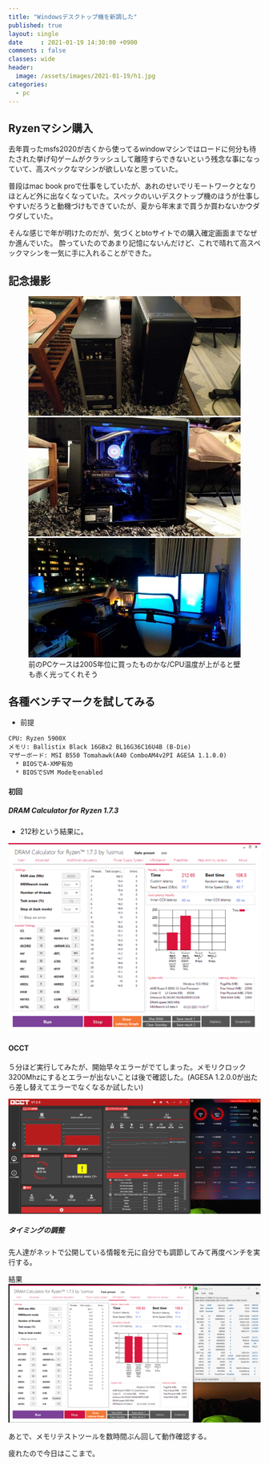 ```yaml
---
title: "Windowsデスクトップ機を新調した"
published: true
layout: single
date     : 2021-01-19 14:30:00 +0900
comments : false
classes: wide
header:
  image: /assets/images/2021-01-19/h1.jpg
categories:
  - pc
---
```


## Ryzenマシン購入


去年買ったmsfs2020が古くから使ってるwindowマシンではロードに何分も待たされた挙げ句ゲームがクラッシュして離陸すらできないという残念な事になっていて、高スペックなマシンが欲しいなと思っていた。

普段はmac book proで仕事をしていたが、あれのせいでリモートワークとなりほとんど外に出なくなっていた。スペックのいいデスクトップ機のほうが仕事しやすいだろうと動機づけもできていたが、夏から年末まで買うか買わないかウダウダしていた。

そんな感じで年が明けたのだが、気づくとbtoサイトでの購入確定画面までなぜか進んでいた。
酔っていたのであまり記憶にないんだけど、これで晴れて高スペックマシンを一気に手に入れることができた。


## 記念撮影

<figure class="third">
  <img src="/assets/images/2021-01-19/pc1.jpg">
  <img src="/assets/images/2021-01-19/pc2.jpg">
  <img src="/assets/images/2021-01-19/pc3.jpg">
  <figcaption>前のPCケースは2005年位に買ったものかな/CPU温度が上がると壁も赤く光ってくれそう</figcaption>
</figure>


## 各種ベンチマークを試してみる

* 前提

```
CPU: Ryzen 5900X
メモリ: Ballistix Black 16GBx2 BL16G36C16U4B (B-Die)
マザーボード: MSI B550 Tomahawk(A40 ComboAM4v2PI AGESA 1.1.0.0)
  * BIOSでA-XMP有効
  * BIOSでSVM Modeをenabled
```

#### 初回 

##### DRAM Calculator for Ryzen 1.7.3

* 212秒という結果に。

![img](/assets/images/20210119_mem_default_xmp.png)

#### OCCT

５分ほど実行してみたが、開始早々エラーがでてしまった。メモリクロック3200Mhzにするとエラーが出ないことは後で確認した。(AGESA 1.2.0.0が出たら差し替えてエラーでなくなるか試したい)

![img](/assets/images/20210119_occt_1.png)


##### タイミングの調整

先人達がネットで公開している情報を元に自分でも調節してみて再度ベンチを実行する。

結果
![img](/assets/images/20210119_mem_calc_1.png)

あとで、メモリテストツールを数時間ぶん回して動作確認する。

疲れたので今日はここまで。